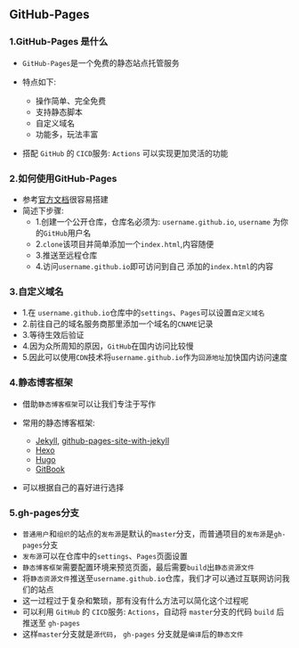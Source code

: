 ## GitHub-Pages

### 1.GitHub-Pages 是什么
- `GitHub-Pages`是一个免费的静态站点托管服务
- 特点如下:
  + 操作简单、完全免费
  + 支持静态脚本
  + 自定义域名
  + 功能多，玩法丰富

- 搭配 `GitHub` 的 `CICD`服务: `Actions` 可以实现更加灵活的功能


### 2.如何使用GitHub-Pages
  - 参考[官方文档](https://pages.github.com/)很容易搭建
  - 简述下步骤:
    + 1.创建一个公开仓库，仓库名必须为: `username.github.io`, `username` 为你的`GitHub`用户名
    + 2.`clone`该项目并简单添加一个`index.html`,内容随便
    + 3.推送至远程仓库
    + 4.访问`username.github.io`即可访问到自己 添加的`index.html`的内容
  

### 3.自定义域名
- 1.在 `username.github.io`仓库中的`settings`、`Pages`可以设置`自定义域名`
- 2.前往自己的域名服务商那里添加一个域名的`CNAME`记录
- 3.等待生效后验证
- 4.因为众所周知的原因，`GitHub`在国内访问比较慢
- 5.因此可以使用`CDN`技术将`username.github.io`作为`回源地址`加快国内访问速度

### 4.静态博客框架
- 借助`静态博客框架`可以让我们专注于写作
- 常用的静态博客框架:
  + [Jekyll](https://jekyllrb.com/), [github-pages-site-with-jekyll](https://docs.github.com/en/pages/setting-up-a-github-pages-site-with-jekyll)
  + [Hexo](https://hexo.io/)
  + [Hugo](https://gohugo.io/)
  + [GitBook](https://www.gitbook.com/)

- 可以根据自己的喜好进行选择

### 5.gh-pages分支
- `普通用户`和`组织`的站点的`发布源`是默认的`master`分支，而普通项目的`发布源`是`gh-pages`分支
- `发布源`可以在仓库中的`settings`、`Pages`页面设置
- `静态博客框架`需要配置环境来预览页面，最后需要`build`出`静态资源文件`
- 将`静态资源文件`推送至`username.github.io`仓库，我们才可以通过互联网访问我们的站点
- 这一过程过于复杂和繁琐，那有没有什么方法可以简化这个过程呢
- 可以利用 `GitHub` 的 `CICD`服务: `Actions`，自动将 `master`分支的代码 `build` 后推送至 `gh-pages`
- 这样`master`分支就是`源代码`， `gh-pages` 分支就是`编译`后的`静态文件`
